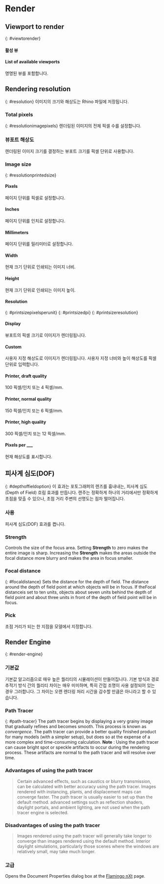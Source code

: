 ---
---


# Render

## Viewport to render
{: #viewtorender}

#### 활성 뷰

#### List of available viewports
명명된 뷰를 포함합니다.

## Rendering resolution
{: #resolution}
이미지의 크기와 해상도는 Rhino 파일에 저장됩니다.

### Total pixels
{: #resolutionimagepixels}
렌더링된 이미지의 전체 픽셀 수를 설정합니다.

### 뷰포트 해상도
렌더링된 이미지 크기를 결정하는 뷰포트 크기를 픽셀 단위로 사용합니다.

### Image size
{: #resolutionprintedsize}

#### Pixels
페이지 단위를 픽셀로 설정합니다.

#### Inches
페이지 단위를 인치로 설정합니다.

#### Millimeters
페이지 단위를 밀리미터로 설정합니다.

#### Width
현재 크기 단위로 인쇄되는 이미지 너비.

#### Height
현재 크기 단위로 인쇄되는 이미지 높이.

#### Resolution
{: #printsizepixelsperunit}
{: #printsizedpi}
{: #printsizeresolution}

#### Display
뷰포트의 픽셀 크기로 이미지가 렌더링됩니다.

#### Custom
사용자 지정 해상도로 이미지가 렌더링됩니다. 사용자 지정 너비와 높이 해상도를 픽셀 단위로 입력합니다.

#### Printer, draft quality
100 픽셀/인치 또는 4 픽셀/mm.

#### Printer, normal quality
150 픽셀/인치 또는 6 픽셀/mm.

#### Printer, high quality
300 픽셀/인치 또는 12 픽셀/mm.

#### Pixels per ___
현재 해상도를 표시합니다.

## 피사계 심도(DOF)
{: #depthoffieldoption}
이 효과는 포토그래퍼의 렌즈를 흉내내는, 피사계 심도(Depth of Field) 흐림 효과를 만듭니다. 렌주는 정확하게 하나의 거리에서만 정확하게 초점을 맞출 수 있으나, 초점 거리 주변의 선명도는 점차 떨어집니다.

### 사용
피사계 심도(DOF) 효과를 켭니다.

### Strength
Controls the size of the focus area. Setting **Strength** to zero makes the entire image is sharp. Increasing the **Strength** makes the areas outside the focal distance more blurry and makes the area in focus smaller.

### Focal distance
{: #focaldistance}
Sets the distance for the depth of field. The distance around the depth of field point at which objects will be in focus. If theFocal distanceis set to ten units, objects about seven units behind the depth of field point and about three units in front of the depth of field point will be in focus.

### Pick
초점 거리가 되는 한 지점을 모델에서 지정합니다.

## Render Engine
{: #render-engine}

### 기본값
기본값 알고리즘으로 매우 높은 퀄리티의 시뮬레이션이 만들어집니다. 기본 방식과 경로 추적기 방식 간의 퀄리티 차이는 매우 미미하며, 특히 간접 조명이 사용 설정되어 있는 경우 그러합니다. 그 차이는 오랜 렌더링 처리 시간을 감수할 만큼은 아니라고 할 수 있습니다.

### Path Tracer
{: #path-tracer}
The path tracer begins by displaying a very grainy image that gradually refines and becomes smooth. This process is known as *convergence*. The path tracer can provide a better quality finished product for many models (with a simpler setup), but does so at the expense of a more complex and time-consuming calculation.
 **Note** : Using the path tracer can cause bright spot or speckle artifacts to occur during the rendering process. These artifacts are normal to the path tracer and will resolve over time.

### Advantages of using the path tracer

>Certain advanced effects, such as caustics or blurry transmission, can be calculated with better accuracy using the path tracer.
>Images rendered with instancing, plants, and displacement maps can converge faster.
>The path tracer is usually easier to set up than the default method. advanced settings such as reflection shaders, daylight portals, and ambient lighting, are not used when the path tracer engine is selected.

### Disadvantages of using the path tracer

>Images rendered using the path tracer will generally take longer to converge than images rendered using the default method. Interior daylight simulations, particularly those scenes where the windows are relatively small, may take much longer.

###  **고급** 
Opens the Document Properties dialog box at the [Flamingo nXt](documentproperties-flamingo.html) page.
